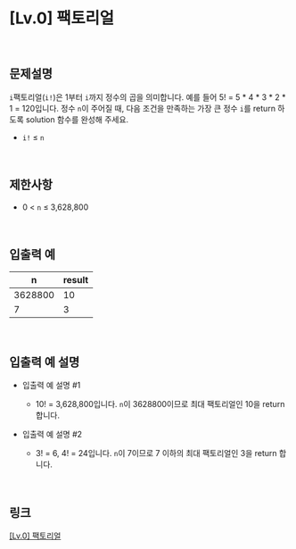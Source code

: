 # [Lv.0] 팩토리얼

<br>

## 문제설명
`i`팩토리얼(`i!`)은 1부터 `i`까지 정수의 곱을 의미합니다. 예를 들어 5! = 5 * 4 * 3 * 2 * 1 = 120입니다. 정수 `n`이 주어질 때, 다음 조건을 만족하는 가장 큰 정수 `i`를 return 하도록 solution 함수를 완성해 주세요.

- `i!` ≤ `n`

<br>

## 제한사항
- 0 < `n` ≤ 3,628,800

<br>

## 입출력 예
| n | result |
|---|---|
| 3628800 | 10 |
| 7 | 3 |

<br>

## 입출력 예 설명
- 입출력 예 설명 #1
    - 10! = 3,628,800입니다. `n`이 3628800이므로 최대 팩토리얼인 10을 return 합니다.

- 입출력 예 설명 #2
    - 3! = 6, 4! = 24입니다. `n`이 7이므로 7 이하의 최대 팩토리얼인 3을 return 합니다.

<br>

## 링크
[[Lv.0] 팩토리얼](https://school.programmers.co.kr/learn/courses/30/lessons/120848)
